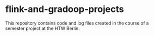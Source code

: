 # flink-and-gradoop-projects
 This repository contains code and log files created in the course of a semester project at the HTW Berlin.

